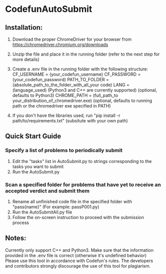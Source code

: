 # CodefunAutoSubmit

## Installation:

1. Download the proper ChromeDriver for your browser from https://chromedriver.chromium.org/downloads
2. Unzip the file and place it in the running folder (refer to the next step for more details)
3. Create a .env file in the running folder with the following structure:
    CF_USERNAME = (your_codefun_username)
    CF_PASSWORD = (your_codefun_password)
    PATH_TO_FOLDER = (absolute_path_to_the_folder_with_all_your code)
    LANG = (language_used) (Python3 and C++ are currently supported) (optional, defaults to Python3)
    CHROME_PATH = (full_path_to your_distribution_of_chromedriver.exe) (optional, defaults to running path or the chromedriver exe specified in PATH)

4. If you don't have the libraries used, run "pip install -r path/to/requirements.txt" (subsitute with your own path)

## Quick Start Guide
### Specify a list of problems to periodically submit
1. Edit the "tasks" list in AutoSubmit.py to strings corresponding to the tasks you want to submit
2. Run the AutoSubmit.py

### Scan a specified folder for problems that have yet to receive an accepted verdict and submit them
1. Rename all unfinished code file in the specified folder with "pass{name}" (For example: passP001.py)
2. Run the AutoSubmitAll.py file
3. Follow the on-screen instruction to proceed with the submission process

## Notes:
Currently only support C++ and Python3.
Make sure that the information provided in the .env file is correct (otherwise it's undefined behavior)
Please use this tool in accordance with Codefun's rules. The developers and contributors strongly discourage the use of this tool for plagiarism.

